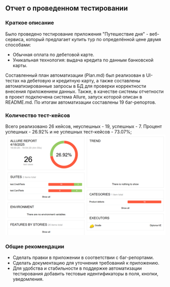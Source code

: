 ## Отчет о проведенном тестировании
### Краткое описание
Было проведено тестирование приложения "Путешествие дня" - веб-сервиса, который предлагает купить тур по определённой цене двумя способами:

- Обычная оплата по дебетовой карте.
- Уникальная технология: выдача кредита по данным банковской карты.

Составленный план автоматизации (Plan.md) был реализован в UI-тестах на дебетовую и кредитную карту, а также составлены автоматизированные запросы в БД для проверки корректности внесения приложением данных.
Также, в качестве системы отчетности в проект подключена система Allure, запуск которой описан в README.md.
По итогам автоматизации составлены 19 баг-репортов.

### Количество тест-кейсов
Всего реализовано 26 кейсов, неуспешных - 19, успешных - 7.
Процент успешных - 26.92% и не успешных тест-кейсов - 73.07%;
![img_1.png](img_1.png)

### Общие рекомендации
- Сделать правки в приложении в соответствии с баг-репортами.
- Сделать документацию для уточнения требований к приложению.
- Для удобства и стабильности в поддержке автоматизации тестирования добавить тестовые идентификаторы в поля, кнопки, уведомления.